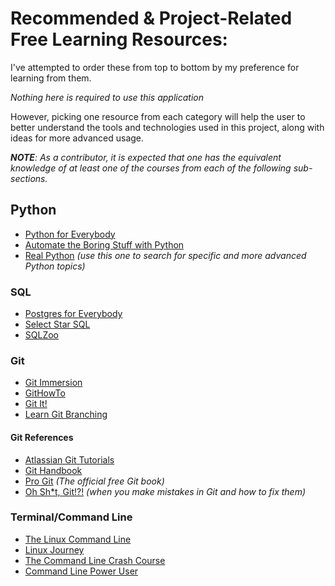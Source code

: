 # Recommended & Project-Related Free Learning Resources:

I've attempted to order these from top to bottom by my preference for learning from
them.

_Nothing here is required to use this application_

However, picking one resource from each category will help the user to better
understand the tools and technologies used in this project, along with ideas for more
advanced usage.

_**NOTE**: As a contributor, it is expected that one has the equivalent
knowledge of at least one of the courses from each of the following sub-sections._

## Python

- [Python for Everybody](https://www.py4e.com/lessons)
- [Automate the Boring Stuff with Python](https://automatetheboringstuff.com/)
- [Real Python](https://realpython.com/) _(use this one to search for specific and more advanced Python topics)_

### SQL

- [Postgres for Everybody](https://www.pg4e.com/lessons)
- [Select Star SQL](https://selectstarsql.com/)
- [SQLZoo](https://sqlzoo.net/)

### Git

- [Git Immersion](http://gitimmersion.com/)
- [GitHowTo](https://githowto.com/)
- [Git It!](https://jlord.us/git-it/)
- [Learn Git Branching](https://learngitbranching.js.org/)

#### Git References

- [Atlassian Git Tutorials](https://www.atlassian.com/git)
- [Git Handbook](https://guides.github.com/introduction/git-handbook/)
- [Pro Git](https://git-scm.com/book/en/v2) _(The official free Git book)_
- [Oh Sh*t, Git!?!](https://ohshitgit.com/) _(when you make mistakes in Git and how to fix them)_


### Terminal/Command Line

- [The Linux Command Line](http://linuxcommand.org/tlcl.php)
- [Linux Journey](https://linuxjourney.com/)
- [The Command Line Crash Course](https://learnpythonthehardway.org/book/appendixa.html)
- [Command Line Power User](https://commandlinepoweruser.com/)

